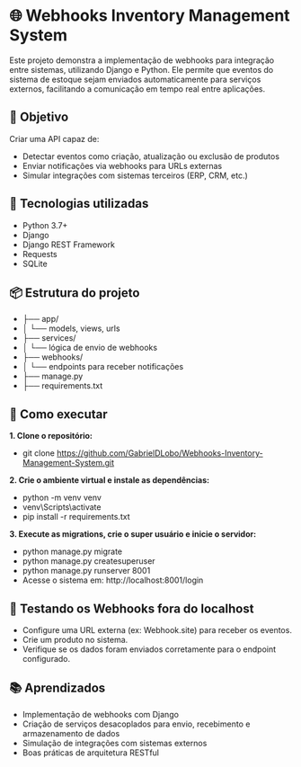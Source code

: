 # 🌐 Webhooks Inventory Management System

Este projeto demonstra a implementação de webhooks para integração entre sistemas, utilizando Django e Python. Ele permite que eventos do sistema de estoque sejam enviados automaticamente para serviços externos, facilitando a comunicação em tempo real entre aplicações.

## 🚀 Objetivo
Criar uma API capaz de:
- Detectar eventos como criação, atualização ou exclusão de produtos
- Enviar notificações via webhooks para URLs externas
- Simular integrações com sistemas terceiros (ERP, CRM, etc.)

## 🧰 Tecnologias utilizadas
- Python 3.7+
- Django
- Django REST Framework
- Requests
- SQLite

## 📦 Estrutura do projeto

- ├── app/
- │   └── models, views, urls
- ├── services/
- │   └── lógica de envio de webhooks
- ├── webhooks/
- │   └── endpoints para receber notificações
- ├── manage.py
- ├── requirements.txt


## 🔧 Como executar

<strong>1. 	Clone o repositório:</strong>
- git clone https://github.com/GabrielDLobo/Webhooks-Inventory-Management-System.git

<strong>2. 	Crie o ambiente virtual e instale as dependências:</strong>
- python -m venv venv
- venv\Scripts\activate
- pip install -r requirements.txt

<strong>3. 	Execute as migrations, crie o super usuário e inicie o servidor:</strong>
- python manage.py migrate
- python manage.py createsuperuser
- python manage.py runserver 8001
- Acesse o sistema em: http://localhost:8001/login


## 📡 Testando os Webhooks fora do localhost
- Configure uma URL externa (ex: Webhook.site) para receber os eventos.
- Crie um produto no sistema.
- Verifique se os dados foram enviados corretamente para o endpoint configurado.

## 📚 Aprendizados
- Implementação de webhooks com Django
- Criação de serviços desacoplados para envio, recebimento e armazenamento de dados
- Simulação de integrações com sistemas externos
- Boas práticas de arquitetura RESTful
